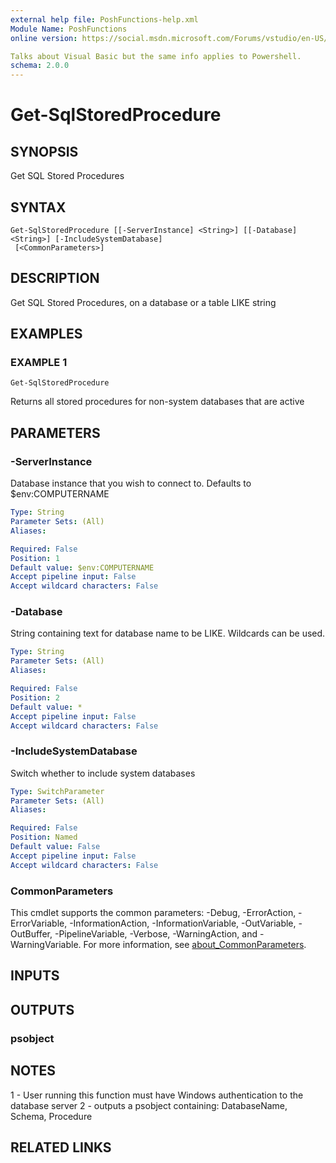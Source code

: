 ```yaml
---
external help file: PoshFunctions-help.xml
Module Name: PoshFunctions
online version: https://social.msdn.microsoft.com/Forums/vstudio/en-US/0221d962-26e6-4a7e-be7a-72cd669a0dfc/why-systemmathround0251-2?forum=vbgeneral

Talks about Visual Basic but the same info applies to Powershell.
schema: 2.0.0
---
```


# Get-SqlStoredProcedure

## SYNOPSIS
Get SQL Stored Procedures

## SYNTAX

```
Get-SqlStoredProcedure [[-ServerInstance] <String>] [[-Database] <String>] [-IncludeSystemDatabase]
 [<CommonParameters>]
```

## DESCRIPTION
Get SQL Stored Procedures, on a database or a table LIKE string

## EXAMPLES

### EXAMPLE 1
```
Get-SqlStoredProcedure
```

Returns all stored procedures for non-system databases that are active

## PARAMETERS

### -ServerInstance
Database instance that you wish to connect to.
Defaults to $env:COMPUTERNAME

```yaml
Type: String
Parameter Sets: (All)
Aliases:

Required: False
Position: 1
Default value: $env:COMPUTERNAME
Accept pipeline input: False
Accept wildcard characters: False
```

### -Database
String containing text for database name to be LIKE.
Wildcards can be used.

```yaml
Type: String
Parameter Sets: (All)
Aliases:

Required: False
Position: 2
Default value: *
Accept pipeline input: False
Accept wildcard characters: False
```

### -IncludeSystemDatabase
Switch whether to include system databases

```yaml
Type: SwitchParameter
Parameter Sets: (All)
Aliases:

Required: False
Position: Named
Default value: False
Accept pipeline input: False
Accept wildcard characters: False
```

### CommonParameters
This cmdlet supports the common parameters: -Debug, -ErrorAction, -ErrorVariable, -InformationAction, -InformationVariable, -OutVariable, -OutBuffer, -PipelineVariable, -Verbose, -WarningAction, and -WarningVariable. For more information, see [about_CommonParameters](http://go.microsoft.com/fwlink/?LinkID=113216).

## INPUTS

## OUTPUTS

### psobject
## NOTES
1 - User running this function must have Windows authentication to the database server
2 - outputs a psobject containing:
    DatabaseName, Schema, Procedure

## RELATED LINKS
